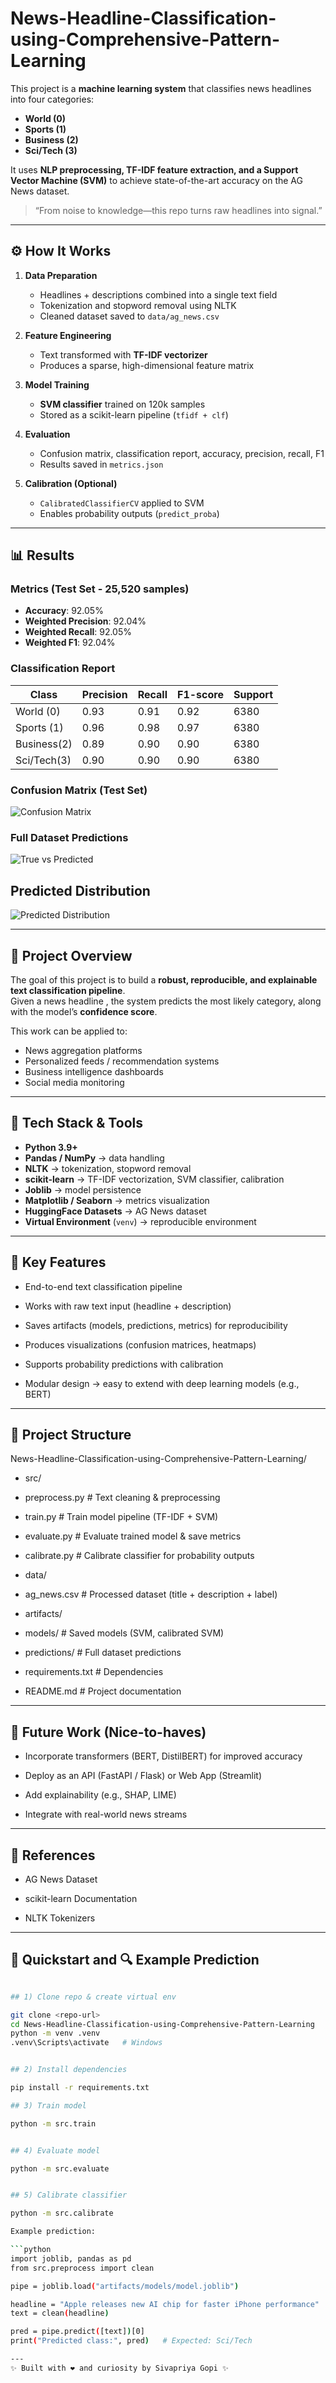 # News-Headline-Classification-using-Comprehensive-Pattern-Learning
This project is a **machine learning system** that classifies news headlines into four categories:
- **World (0)**
- **Sports (1)**
- **Business (2)**
- **Sci/Tech (3)**

It uses **NLP preprocessing, TF-IDF feature extraction, and a Support Vector Machine (SVM)** to achieve state-of-the-art accuracy on the AG News dataset.
> “From noise to knowledge—this repo turns raw headlines into signal.”

---
## ⚙️ How It Works

1. **Data Preparation**  
   - Headlines + descriptions combined into a single text field  
   - Tokenization and stopword removal using NLTK  
   - Cleaned dataset saved to `data/ag_news.csv`

2. **Feature Engineering**  
   - Text transformed with **TF-IDF vectorizer**  
   - Produces a sparse, high-dimensional feature matrix

3. **Model Training**  
   - **SVM classifier** trained on 120k samples  
   - Stored as a scikit-learn pipeline (`tfidf + clf`)  

4. **Evaluation**  
   - Confusion matrix, classification report, accuracy, precision, recall, F1  
   - Results saved in `metrics.json`  

5. **Calibration (Optional)**  
   - `CalibratedClassifierCV` applied to SVM  
   - Enables probability outputs (`predict_proba`)  

---

## 📊 Results

### Metrics (Test Set - 25,520 samples)
- **Accuracy**: 92.05%  
- **Weighted Precision**: 92.04%  
- **Weighted Recall**: 92.05%  
- **Weighted F1**: 92.04%  

### Classification Report
| Class      | Precision | Recall | F1-score | Support |
|------------|-----------|--------|----------|---------|
| World (0)  | 0.93      | 0.91   | 0.92     | 6380    |
| Sports (1) | 0.96      | 0.98   | 0.97     | 6380    |
| Business(2)| 0.89      | 0.90   | 0.90     | 6380    |
| Sci/Tech(3)| 0.90      | 0.90   | 0.90     | 6380    |

### Confusion Matrix (Test Set)
![Confusion Matrix](artifacts/plots/confusion_matrix.png)

### Full Dataset Predictions
![True vs Predicted](artifacts/plots/true_vs_pred.png)

## Predicted Distribution 
![Predicted Distribution](artifacts/plots/predicted_distribution.png)

----

## 🚀 Project Overview

The goal of this project is to build a **robust, reproducible, and explainable text classification pipeline**.  
Given a news headline , the system predicts the most likely category, along with the model’s **confidence score**.

This work can be applied to:
- News aggregation platforms  
- Personalized feeds / recommendation systems  
- Business intelligence dashboards  
- Social media monitoring  

---

## 🧰 Tech Stack & Tools

- **Python 3.9+**
- **Pandas / NumPy** → data handling
- **NLTK** → tokenization, stopword removal
- **scikit-learn** → TF-IDF vectorization, SVM classifier, calibration
- **Joblib** → model persistence
- **Matplotlib / Seaborn** → metrics visualization
- **HuggingFace Datasets** → AG News dataset
- **Virtual Environment** (`venv`) → reproducible environment

---

## 📌 Key Features

- End-to-end text classification pipeline

- Works with raw text input (headline + description)

- Saves artifacts (models, predictions, metrics) for reproducibility

- Produces visualizations (confusion matrices, heatmaps)

- Supports probability predictions with calibration

- Modular design → easy to extend with deep learning models (e.g., BERT)

---

## 📂 Project Structure
News-Headline-Classification-using-Comprehensive-Pattern-Learning/

- src/
- preprocess.py # Text cleaning & preprocessing
- train.py # Train model pipeline (TF-IDF + SVM)
-  evaluate.py # Evaluate trained model & save metrics
-  calibrate.py # Calibrate classifier for probability outputs

- data/
- ag_news.csv # Processed dataset (title + description + label)

- artifacts/
- models/ # Saved models (SVM, calibrated SVM)
- predictions/ # Full dataset predictions

- requirements.txt # Dependencies
-  README.md # Project documentation

---
## 🌟 Future Work (Nice-to-haves)

- Incorporate transformers (BERT, DistilBERT) for improved accuracy

- Deploy as an API (FastAPI / Flask) or Web App (Streamlit)

- Add explainability (e.g., SHAP, LIME)

- Integrate with real-world news streams

---


## 📖 References

- AG News Dataset

- scikit-learn Documentation

- NLTK Tokenizers

---



## 🚦 Quickstart and 🔍 Example Prediction

```bash

## 1) Clone repo & create virtual env

git clone <repo-url>
cd News-Headline-Classification-using-Comprehensive-Pattern-Learning
python -m venv .venv
.venv\Scripts\activate   # Windows


## 2) Install dependencies

pip install -r requirements.txt

## 3) Train model

python -m src.train


## 4) Evaluate model

python -m src.evaluate


## 5) Calibrate classifier

python -m src.calibrate

Example prediction:

```python
import joblib, pandas as pd
from src.preprocess import clean

pipe = joblib.load("artifacts/models/model.joblib")

headline = "Apple releases new AI chip for faster iPhone performance"
text = clean(headline)

pred = pipe.predict([text])[0]
print("Predicted class:", pred)   # Expected: Sci/Tech

---
✨ Built with ❤️ and curiosity by Sivapriya Gopi ✨
